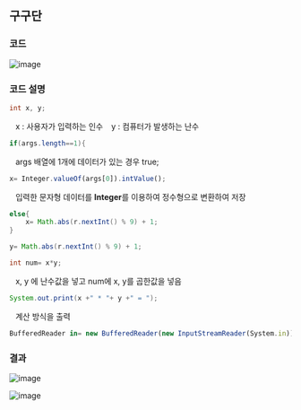 ## 구구단

### 코드

![image](https://user-images.githubusercontent.com/104752202/187587003-866d467b-b47d-4c3c-97ae-e6a5fae25403.png)

### 코드 설명

```java
int x, y;
```

&ensp; x : 사용자가 입력하는 인수
&ensp; y : 컴퓨터가 발생하는 난수

```java
if(args.length==1){
```

&ensp; args 배열에 1개에 데이터가 있는 경우 true;

```javascript
x= Integer.valueOf(args[0]).intValue();
```

&ensp; 입력한 문자형 데이터를 <b>Integer</b>를 이용하여 정수형으로 변환하여 저장

```java
else{
    x= Math.abs(r.nextInt() % 9) + 1;
}

y= Math.abs(r.nextInt() % 9) + 1;

int num= x*y;
```

&ensp; x, y 에 난수값을 넣고 num에 x, y를 곱한값을 넣음

```java
System.out.print(x +" * "+ y +" = ");
```

&ensp; 계산 방식을 출력

```javascript
BufferedReader in= new BufferedReader(new InputStreamReader(System.in));
```

### 결과

![image](https://user-images.githubusercontent.com/104752202/187587719-a59030c7-57f2-4235-99c4-75fc78912264.png)

![image](https://user-images.githubusercontent.com/104752202/187587559-78616e5c-39ef-48f2-ba7b-eeca5728344f.png)
